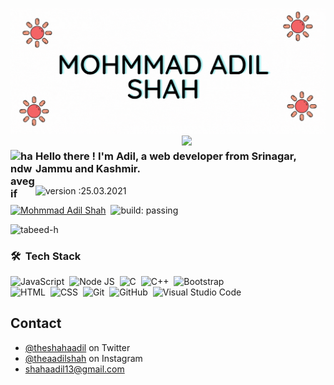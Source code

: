 ![BannerGIF](https://github.com/mohammad-adil/mohammad-adil/blob/main/Mohmmad%20Adil%20Shah.gif)
  <img align='right' src="https://media.giphy.com/media/M9gbBd9nbDrOTu1Mqx/giphy.gif" width="230">
  
### <img alt="handwavegif" src="https://user-images.githubusercontent.com/39513876/112366216-8cfe7400-8cfe-11eb-8116-7d3dbae20e97.gif" width='40' align="left"/> Hello there ! I'm Adil, a web developer from Srinagar, Jammu and Kashmir.
![version :25.03.2021](https://img.shields.io/badge/version-25.03.2021-informational) &nbsp;

[![Mohmmad Adil Shah](https://img.shields.io/github/followers/AbhishekSinghDhadwal?label=follow&style=social)](https://github.com/mohammad-adil)&nbsp;
![build: passing](https://img.shields.io/badge/build-passing-success)
  
  <p align="left"> <img src="https://komarev.com/ghpvc/?username=mohammad-adil&label=Profile%20views&color=0e75b6&style=flat" alt="tabeed-h" /> </p>


### 🛠 &nbsp;Tech Stack


![JavaScript](https://img.shields.io/badge/-JavaScript-05122A?style=flat&logo=javascript)&nbsp;
![Node JS](https://img.shields.io/badge/Node%20JS-Node%20Js-brightgreen)&nbsp;
![C](https://img.shields.io/badge/-C-05122A?style=flat&logo=C&logoColor=A8B9CC)&nbsp;
![C++](https://img.shields.io/badge/-C++-05122A?style=flat&logo=C%2B%2B&logoColor=00599C)&nbsp;
![Bootstrap](https://img.shields.io/badge/-Bootstrap-05122A?style=flat&logo=bootstrap&logoColor=563D7C)\
![HTML](https://img.shields.io/badge/-HTML-05122A?style=flat&logo=HTML5)&nbsp;
![CSS](https://img.shields.io/badge/-CSS-05122A?style=flat&logo=CSS3&logoColor=1572B6)&nbsp;
![Git](https://img.shields.io/badge/-Git-05122A?style=flat&logo=git)&nbsp;
![GitHub](https://img.shields.io/badge/-GitHub-05122A?style=flat&logo=github)&nbsp;
![Visual Studio Code](https://img.shields.io/badge/-Visual%20Studio%20Code-05122A?style=flat&logo=visual-studio-code&logoColor=007ACC)&nbsp;

## Contact
- [@theshahaadil](https://twitter.com/theshahaadil) on Twitter
- [@theaadilshah](https://twitter.com/theaadilshah) on Instagram
 -  shahaadil13@gmail.com
